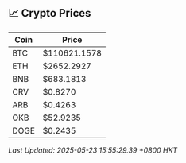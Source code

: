 ## 📈 Crypto Prices

| Coin | Price |
| ---- | ----- |
| BTC | $110621.1578 |
| ETH | $2652.2927 |
| BNB | $683.1813 |
| CRV | $0.8270 |
| ARB | $0.4263 |
| OKB | $52.9235 |
| DOGE | $0.2435 |

_Last Updated: 2025-05-23 15:55:29.39 +0800 HKT_